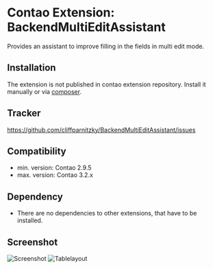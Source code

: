 Contao Extension: BackendMultiEditAssistant
===========================================

Provides an assistant to improve filling in the fields in multi edit mode.


Installation
------------

The extension is not published in contao extension repository.
Install it manually or via [composer](https://packagist.org/packages/cliffparnitzky/backend-multi-edit-assistant).


Tracker
-------

https://github.com/cliffparnitzky/BackendMultiEditAssistant/issues


Compatibility
-------------

- min. version: Contao 2.9.5
- max. version: Contao 3.2.x


Dependency
----------

- There are no dependencies to other extensions, that have to be installed.


Screenshot
----------

![Screenshot](https://raw.github.com/cliffparnitzky/BackendMultiEditAssistant/master/screenshot.jpg)
![Tablelayout](https://raw.github.com/cliffparnitzky/BackendMultiEditAssistant/master/tablelayout.jpg)